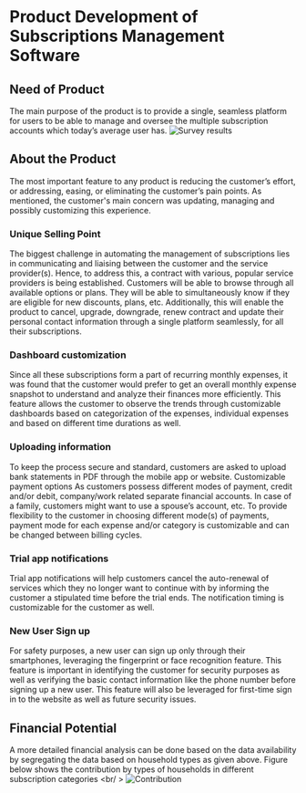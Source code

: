 # Product Development of Subscriptions Management Software

## Need of Product
The main purpose of the product is to provide a single, seamless platform for users to be able to manage and oversee the multiple subscription accounts which today’s average user has.
![Survey results](https://github.com/mehaksanghi/Product-Development-Subscriptions-Management-Software/blob/master/Survey.PNG)

## About the Product
The most important feature to any product is reducing the customer’s effort, or addressing, easing, or eliminating the customer’s pain points. As mentioned, the customer's main concern was updating, managing and possibly customizing this experience.

### Unique Selling Point
The biggest challenge in automating the management of subscriptions lies in communicating and liaising between the customer and the service provider(s). Hence, to address this, a contract with various, popular service providers is being established. Customers will be able to browse through all available options or plans. They will be able to simultaneously know if they are eligible for new discounts, plans, etc. Additionally, this will enable the product to cancel, upgrade, downgrade, renew contract and update their personal contact information through a single platform seamlessly, for all their subscriptions.

### Dashboard customization
Since all these subscriptions form a part of recurring monthly expenses, it was found that the customer would prefer to get an overall monthly expense snapshot to understand and analyze their finances more efficiently. This feature allows the customer to observe the trends through customizable dashboards based on categorization of the expenses, individual expenses and based on different time durations as well.

### Uploading information
To keep the process secure and standard, customers are asked to upload bank statements in PDF through the mobile app or website.
Customizable payment options
As customers possess different modes of payment, credit and/or debit, company/work related separate financial accounts. In case of a family, customers might want to use a spouse’s account, etc. To provide flexibility to the customer in choosing different mode(s) of payments, payment mode for each expense and/or category is customizable and can be changed between billing cycles.
### Trial app notifications
Trial app notifications will help customers cancel the auto-renewal of services which they no longer want to continue with by informing the customer a stipulated time before the trial ends. The notification timing is customizable for the customer as well.

### New User Sign up
For safety purposes, a new user can sign up only through their smartphones, leveraging the fingerprint or face recognition feature. This feature is important in identifying the customer for security purposes as well as verifying the basic contact information like the phone number before signing up a new user. This feature will also be leveraged for first-time sign in to the website as well as future security issues.

## Financial Potential
A more detailed financial analysis can be done based on the data availability by segregating the data based on household types as given above. Figure below shows the contribution by types of households in different subscription categories <br/ >
![Contribution](https://github.com/mehaksanghi/Product-Development-Subscriptions-Management-Software/blob/master/Contribution.PNG)
